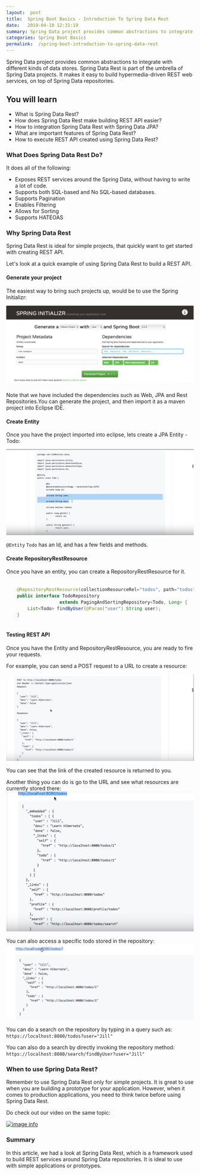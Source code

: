 ```yaml
---
layout:  post
title:  Spring Boot Basics - Introduction To Spring Data Rest
date:   2019-04-10 12:31:19
summary: Spring Data project provides common abstractions to integrate with different kinds of data stores. Spring Data Rest is part of the umbrella of Spring Data projects. It makes it easy to build hypermedia-driven REST web services, on top of Spring Data repositories.
categories: Spring Boot Basics
permalink:  /spring-boot-introduction-to-spring-data-rest
---
```


Spring Data project provides common abstractions to integrate with different kinds of data stores. Spring Data Rest is part of the umbrella of Spring Data projects. It makes it easy to build hypermedia-driven REST web services, on top of Spring Data repositories.

## You will learn
- What is Spring Data Rest?
- How does Spring Data Rest make building REST API easier?
- How to integration Spring Data Rest with Spring Data JPA?
- What are important features of Spring Data Rest?
- How to execute REST API created using Spring Data Rest?

### What Does Spring Data Rest Do?

It does all of the following:
* Exposes REST services around the Spring Data, without having to write a lot of code. 
* Supports both SQL-based and No SQL-based databases.
* Supports Pagination
* Enables Filtering
* Allows for Sorting
* Supports HATEOAS

### Why Spring Data Rest

Spring Data Rest is ideal for simple projects, that quickly want to get started with creating REST API. 

Let's look at a quick example of using Spring Data Rest to build a REST API.

#### Generate your project

The easiest way to bring such projects up, would be to use the Spring Initializr:

![image info](images/Capture-082-03.png)

Note that we have included the dependencies such as Web, JPA and Rest Repositories.You can generate the project, and then import it as a maven project into Eclipse IDE.

#### Create Entity

Once you have the project imported into eclipse, lets create a JPA Entity - Todo:

![image info](images/Capture-082-04.png)

```@Entity``` ```Todo``` has an Id, and has a few fields and methods. 

#### Create RepositoryRestResource

Once you have an entity, you can create a RepositoryRestResource for it.

```java

	@RepositoryRestResource(collectionResourceRel="todos", path="todos")
	public interface TodoRepository 
					extends PagingAndSortingRepository<Todo, Long> {
		List<Todo> findByUser(@Param("user") String user);
	}
	
``` 

#### Testing REST API

Once you have the Entity and RepositoryRestResource, you are ready to fire your requests.

For example, you can send a POST request to a URL to create a resource:

![image info](images/Capture-082-05.png)

You can see that the link of the created resource is returned to you. 

Another thing you can do is go to the URL and see what resources are currently stored there:
![image info](images/Capture-082-06.png)

You can also access a specific todo stored in the repository:
![image info](images/Capture-082-07.png)

You can do a search on the repository by typing in a query such as:
```https://localhost:8080/todos?user="Jill"```

You can also do a search by directly invoking the repository method:
```https://localhost:8080/search/findByUser?user="Jill"```

### When to use Spring Data Rest?

Remember to use Spring Data Rest only for simple projects. It is great to use when you are building a prototype for your application. However, when it comes to production applications, you need to think twice before using Spring Data Rest.

Do check out our video on the same topic:

[![image info](images/Capture-082-01.png)](https://www.youtube.com/watch?v=prtat_cKUVA)

### Summary

In this article, we had a look at Spring Data Rest, which is a framework used to build REST services around Spring Data repositories. It is ideal to use with simple applications or prototypes.
